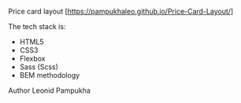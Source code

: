 Price card layout [https://pampukhaleo.github.io/Price-Card-Layout/]

The tech stack is:
- HTML5
- CSS3
- Flexbox
- Sass (Scss)
- BEM methodology

Author
Leonid Pampukha